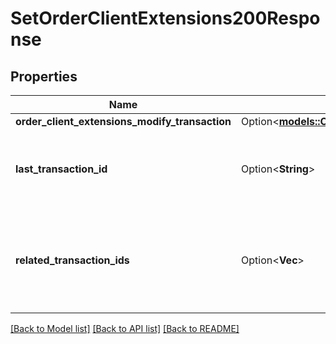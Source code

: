 # SetOrderClientExtensions200Response

## Properties

Name | Type | Description | Notes
------------ | ------------- | ------------- | -------------
**order_client_extensions_modify_transaction** | Option<[**models::OrderClientExtensionsModifyTransaction**](OrderClientExtensionsModifyTransaction.md)> |  | [optional]
**last_transaction_id** | Option<**String**> | The ID of the most recent Transaction created for the Account | [optional]
**related_transaction_ids** | Option<**Vec<String>**> | The IDs of all Transactions that were created while satisfying the request. | [optional]

[[Back to Model list]](../README.md#documentation-for-models) [[Back to API list]](../README.md#documentation-for-api-endpoints) [[Back to README]](../README.md)


